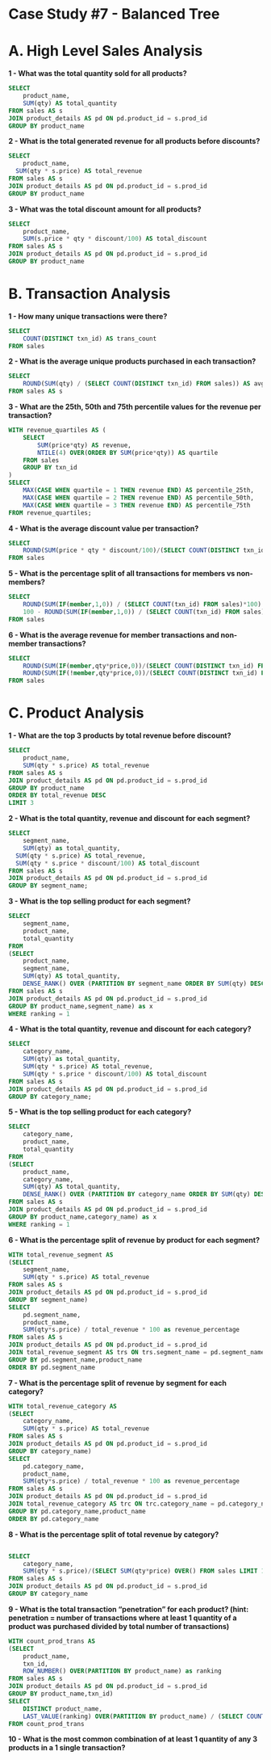 # Case Study #7 - Balanced Tree

# **A. High Level Sales Analysis**

**1 - What was the total quantity sold for all products?**

```sql
SELECT 
	product_name,
	SUM(qty) AS total_quantity
FROM sales AS s
JOIN product_details AS pd ON pd.product_id = s.prod_id
GROUP BY product_name
```

**2 - What is the total generated revenue for all products before discounts?**

```sql
SELECT
	product_name,
  SUM(qty * s.price) AS total_revenue
FROM sales AS s
JOIN product_details AS pd ON pd.product_id = s.prod_id
GROUP BY product_name
```

**3 - What was the total discount amount for all products?**

```sql
SELECT 
	product_name,
	SUM(s.price * qty * discount/100) AS total_discount
FROM sales AS s
JOIN product_details AS pd ON pd.product_id = s.prod_id
GROUP BY product_name

```

# **B. Transaction Analysis**

**1 - How many unique transactions were there?**

```sql
SELECT 
	COUNT(DISTINCT txn_id) AS trans_count
FROM sales

```

**2 - What is the average unique products purchased in each transaction?**

```sql
SELECT
	ROUND(SUM(qty) / (SELECT COUNT(DISTINCT txn_id) FROM sales)) AS avg_qty 
FROM sales AS s
```

**3 - What are the 25th, 50th and 75th percentile values for the revenue per transaction?**

```sql
WITH revenue_quartiles AS (
    SELECT 
        SUM(price*qty) AS revenue,
        NTILE(4) OVER(ORDER BY SUM(price*qty)) AS quartile
    FROM sales
    GROUP BY txn_id
)
SELECT
    MAX(CASE WHEN quartile = 1 THEN revenue END) AS percentile_25th,
    MAX(CASE WHEN quartile = 2 THEN revenue END) AS percentile_50th,
    MAX(CASE WHEN quartile = 3 THEN revenue END) AS percentile_75th
FROM revenue_quartiles;
```

**4 - What is the average discount value per transaction?**

```sql
SELECT
	ROUND(SUM(price * qty * discount/100)/(SELECT COUNT(DISTINCT txn_id) FROM sales),2) as avg_discount
FROM sales
```

**5 - What is the percentage split of all transactions for members vs non-members?**

```sql
SELECT
	ROUND(SUM(IF(member,1,0)) / (SELECT COUNT(txn_id) FROM sales)*100) AS member_percentage,
	100 - ROUND(SUM(IF(member,1,0)) / (SELECT COUNT(txn_id) FROM sales)*100) AS non_member_percentage
FROM sales
```

**6 - What is the average revenue for member transactions and non-member transactions?**

```sql
SELECT
	ROUND(SUM(IF(member,qty*price,0))/(SELECT COUNT(DISTINCT txn_id) FROM sales WHERE member),2) as member_avg_revenue,
    ROUND(SUM(IF(!member,qty*price,0))/(SELECT COUNT(DISTINCT txn_id) FROM sales WHERE !member),2) as non_member_avg_revenue
FROM sales
```

# **C. Product Analysis**

**1 - What are the top 3 products by total revenue before discount?**

```sql
SELECT
	product_name,
    SUM(qty * s.price) AS total_revenue
FROM sales AS s
JOIN product_details AS pd ON pd.product_id = s.prod_id
GROUP BY product_name
ORDER BY total_revenue DESC
LIMIT 3
```

**2 - What is the total quantity, revenue and discount for each segment?**

```sql
SELECT
	segment_name,
	SUM(qty) as total_quantity,
  SUM(qty * s.price) AS total_revenue,
  SUM(qty * s.price * discount/100) AS total_discount
FROM sales AS s
JOIN product_details AS pd ON pd.product_id = s.prod_id
GROUP BY segment_name;

```

**3 - What is the top selling product for each segment?**

```sql
SELECT
	segment_name,
    product_name,
    total_quantity
FROM
(SELECT
	product_name,
    segment_name,
    SUM(qty) AS total_quantity,
    DENSE_RANK() OVER (PARTITION BY segment_name ORDER BY SUM(qty) DESC) AS ranking
FROM sales AS s
JOIN product_details AS pd ON pd.product_id = s.prod_id
GROUP BY product_name,segment_name) as x
WHERE ranking = 1

```

**4 - What is the total quantity, revenue and discount for each category?**

```sql
SELECT
	category_name,
	SUM(qty) as total_quantity,
	SUM(qty * s.price) AS total_revenue,
	SUM(qty * s.price * discount/100) AS total_discount
FROM sales AS s
JOIN product_details AS pd ON pd.product_id = s.prod_id
GROUP BY category_name;

```

**5 - What is the top selling product for each category?**

```sql
SELECT
	category_name,
    product_name,
    total_quantity
FROM
(SELECT
	product_name,
    category_name,
    SUM(qty) AS total_quantity,
    DENSE_RANK() OVER (PARTITION BY category_name ORDER BY SUM(qty) DESC) AS ranking
FROM sales AS s
JOIN product_details AS pd ON pd.product_id = s.prod_id
GROUP BY product_name,category_name) as x
WHERE ranking = 1

```

**6 - What is the percentage split of revenue by product for each segment?**

```sql
WITH total_revenue_segment AS
(SELECT
	segment_name,
	SUM(qty * s.price) AS total_revenue
FROM sales AS s
JOIN product_details AS pd ON pd.product_id = s.prod_id
GROUP BY segment_name)
SELECT 
	pd.segment_name,
    product_name,
    SUM(qty*s.price) / total_revenue * 100 as revenue_percentage
FROM sales AS s
JOIN product_details AS pd ON pd.product_id = s.prod_id
JOIN total_revenue_segment AS trs ON trs.segment_name = pd.segment_name
GROUP BY pd.segment_name,product_name
ORDER BY pd.segment_name

```

**7 - What is the percentage split of revenue by segment for each category?**

```sql
WITH total_revenue_category AS
(SELECT
	category_name,
	SUM(qty * s.price) AS total_revenue
FROM sales AS s
JOIN product_details AS pd ON pd.product_id = s.prod_id
GROUP BY category_name)
SELECT 
	pd.category_name,
    product_name,
    SUM(qty*s.price) / total_revenue * 100 as revenue_percentage
FROM sales AS s
JOIN product_details AS pd ON pd.product_id = s.prod_id
JOIN total_revenue_category AS trc ON trc.category_name = pd.category_name
GROUP BY pd.category_name,product_name
ORDER BY pd.category_name

```

**8 - What is the percentage split of total revenue by category?**

```sql

SELECT 
	category_name,
	SUM(qty * s.price)/(SELECT SUM(qty*price) OVER() FROM sales LIMIT 1)*100 AS total_revenue
FROM sales AS s
JOIN product_details AS pd ON pd.product_id = s.prod_id
GROUP BY category_name
```

**9 - What is the total transaction “penetration” for each product? (hint: penetration = number of transactions where at least 1 quantity of a product was purchased divided by total number of transactions)**

```sql
WITH count_prod_trans AS
(SELECT
	product_name,
    txn_id,
    ROW_NUMBER() OVER(PARTITION BY product_name) as ranking
FROM sales AS s
JOIN product_details AS pd ON pd.product_id = s.prod_id
GROUP BY product_name,txn_id)
SELECT 
	DISTINCT product_name,
    LAST_VALUE(ranking) OVER(PARTITION BY product_name) / (SELECT COUNT(DISTINCT txn_id) FROM sales) AS penetration
FROM count_prod_trans
```

**10 - What is the most common combination of at least 1 quantity of any 3 products in a 1 single transaction?**

```sql

```